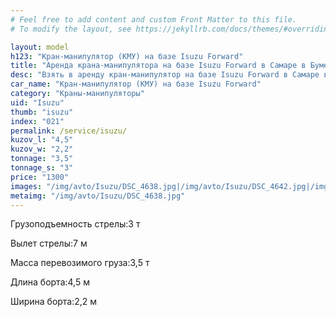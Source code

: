 ```yaml
---
# Feel free to add content and custom Front Matter to this file.
# To modify the layout, see https://jekyllrb.com/docs/themes/#overriding-theme-defaults

layout: model
h123: "Кран-манипулятор (КМУ) на базе Isuzu Forward"
title: "Аренда крана-манипулятора на базе Isuzu Forward в Самаре в Бумеранг-АвтоТранс"
desc: "Взять в аренду кран-манипулятор на базе Isuzu Forward в Самаре в Бумеранг-АвтоТранс"
car_name: "Кран-манипулятор (КМУ) на базе Isuzu Forward"
category: "Краны-манипуляторы"
uid: "Isuzu"
thumb: "isuzu"
index: "021"
permalink: /service/isuzu/
kuzov_l: "4,5"
kuzov_w: "2,2"
tonnage: "3,5"
tonnage_s: "3"
price: "1300"
images: "/img/avto/Isuzu/DSC_4638.jpg|/img/avto/Isuzu/DSC_4642.jpg|/img/avto/Isuzu/DSC_4653.jpg"
metaimg: "/img/avto/Isuzu/DSC_4638.jpg"
---
```


<p><span>Грузоподъемность стрелы:</span><span>3 т</span></p>

<p><span>Вылет стрелы:</span><span>7 м</span></p>

<p><span>Масса перевозимого груза:</span><span>3,5 т</span></p>

<p><span>Длина борта:</span><span>4,5 м</span></p>

<p><span>Ширина борта:</span><span>2,2 м</span></p>
